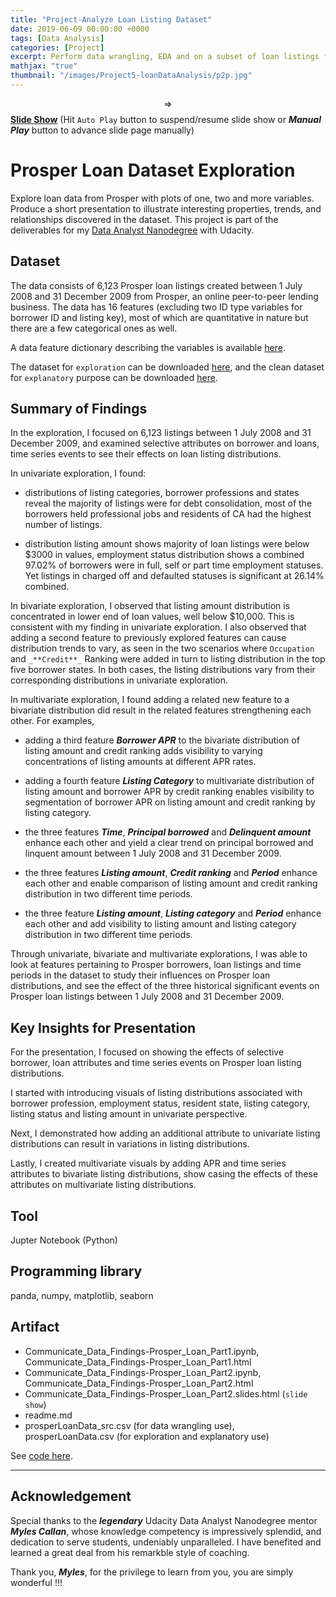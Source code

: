 ```yaml
---
title: "Project-Analyze Loan Listing Dataset"
date: 2019-06-09 00:00:00 +0000
tags: [Data Analysis]
categories: [Project]
excerpt: Perform data wrangling, EDA and on a subset of loan listings from Prosper, an online peer-to-peer lending business. From the subset of 6,123 listings between 1 July 2008 and 31 December 2009, examine selective attributes on borrower and loans, time series events to see their effects on loan listing distributions. Create a storyboard to showcase the findings in univariate, bivariate and multivariate visualizations.
mathjax: "true"
thumbnail: "/images/Project5-loanDataAnalysis/p2p.jpg"
---
```


$$\Rightarrow$$ <a href="\images\Project5-loanDataAnalysis\Prosper_Loan.slides.html" target="_blank"><b>Slide Show</b></a> (Hit `Auto Play` button to suspend/resume slide show or _**Manual Play**_ button to advance slide page manually)

# Prosper Loan Dataset Exploration
Explore loan data from Prosper with plots of one, two and more variables. Produce a short presentation to illustrate interesting properties, trends, and relationships discovered in the dataset. This project is part of the deliverables for my <a href="https://www.udacity.com/course/data-analyst-nanodegree--nd002" target="_blank">Data Analyst Nanodegree</a> with Udacity.

## Dataset
The data consists of 6,123 Prosper loan listings created between 1 July 2008 and 31 December 2009 from Prosper, an online peer-to-peer lending business. The data has 16 features
(excluding two ID type variables for borrower ID and listing key), most of which are quantitative in nature but there are a few categorical ones as well.

A data feature dictionary describing the variables is available <a href="https://www.google.com/url?q=https://docs.google.com/spreadsheet/ccc?key%3D0AllIqIyvWZdadDd5NTlqZ1pBMHlsUjdrOTZHaVBuSlE%26usp%3Dsharing&sa=D&ust=1554484977407000" target="_blank">here</a>.

The dataset for `exploration` can be downloaded <a href="https://drive.google.com/file/d/1SSRs1cna9JoYpQg0sox1d9swT01GEacR/view?usp=sharing" target="_blank">here</a>, and the clean dataset for `explanatory` purpose can be downloaded <a href="https://drive.google.com/file/d/1WSURY1r0B4xh5RVV9asR473hxbGAePM-/view?usp=sharing" target="_blank">here</a>.

## Summary of Findings
In the exploration, I focused on 6,123 listings between 1 July 2008 and 31 December 2009, and examined selective attributes on borrower and loans, time series events to see their effects on loan listing distributions.

In univariate exploration, I found:
-  distributions of listing categories, borrower professions and states reveal the majority of listings were for debt consolidation, most of the borrowers held professional jobs and residents of CA had the highest number of listings.

- distribution listing amount shows majority of loan listings were below $3000 in values, employment status distribution shows a combined 97.02% of borrowers were in full, self or part time employment statuses. Yet listings in charged off and defaulted statuses is significant at 26.14% combined.

In bivariate exploration, I observed that listing amount distribution is concentrated in lower end of loan values, well below $10,000. This is consistent with my finding in univariate exploration. I also observed that adding a second feature to previously explored features can cause distribution trends to vary, as seen in the two scenarios where `Occupation` and `_**Credit**_` Ranking were added in turn to listing distribution in the top five borrower states. In both cases, the listing distributions vary from their corresponding distributions in univariate exploration.

In multivariate exploration, I found adding a related new feature to a bivariate distribution did result in the related features strengthening each other. For examples,
- adding a third feature _**Borrower APR**_ to the bivariate distribution of listing amount and credit ranking adds visibility to varying concentrations of listing amounts at different APR rates.

- adding a fourth feature _**Listing Category**_ to multivariate distribution of listing amount and borrower APR by credit ranking enables visibility to segmentation of borrower APR on listing amount and credit ranking by listing category.

- the three features _**Time**_, _**Principal borrowed**_ and _**Delinquent amount**_ enhance each other and yield a clear trend on principal borrowed and linquent amount between 1 July 2008 and 31 December 2009.

- the three features _**Listing amount**_, _**Credit ranking**_ and _**Period**_ enhance each other and enable comparison of listing amount and credit ranking distribution in two different time periods.

- the three feature _**Listing amount**_, _**Listing category**_ and _**Period**_ enhance each other and add visibility to listing amount and listing category distribution in two different time periods.

Through univariate, bivariate and multivariate explorations, I was able to look at features pertaining to Prosper borrowers, loan listings and time periods in the dataset to study their influences on Prosper loan distributions, and see the effect of the three historical significant events on Prosper loan listings between 1 July 2008 and 31 December 2009.

## Key Insights for Presentation
For the presentation, I focused on showing the effects of selective borrower, loan attributes and time series events on Prosper loan listing distributions.

I started with introducing visuals of listing distributions associated with borrower profession, employment status, resident state, listing category, listing status and listing amount in univariate perspective.

Next, I demonstrated how adding an additional attribute to univariate listing distributions can result in variations in listing distributions.

Lastly, I created multivariate visuals by adding APR and time series attributes to bivariate listing distributions, show casing the effects of these attributes on multivariate listing distributions.

## Tool
Jupter Notebook (Python)

## Programming library
panda, numpy, matplotlib, seaborn

## Artifact
- Communicate_Data_Findings-Prosper_Loan_Part1.ipynb, Communicate_Data_Findings-Prosper_Loan_Part1.html
- Communicate_Data_Findings-Prosper_Loan_Part2.ipynb, Communicate_Data_Findings-Prosper_Loan_Part2.html
- Communicate_Data_Findings-Prosper_Loan_Part2.slides.html (`slide show`)
- readme.md
- prosperLoanData_src.csv (for data wrangling use), prosperLoanData.csv (for exploration and explanatory use)

See <a href="https://github.com/atan4583/dand-project-portfolio" target="_blank">code here</a>.

***
## Acknowledgement
Special thanks to the _**legendary**_ Udacity Data Analyst Nanodegree mentor _**Myles Callan**_, whose knowledge competency is impressively splendid, and dedication to serve students, undeniably unparalleled. I have benefited and learned a great deal from his remarkble style of coaching.

Thank you, _**Myles**_, for the privilege to learn from you, you are simply wonderful !!!
